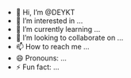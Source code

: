 - 👋 Hi, I’m @DEYKT
- 👀 I’m interested in ...
- 🌱 I’m currently learning ...
- 💞️ I’m looking to collaborate on ...
- 📫 How to reach me ...
- 😄 Pronouns: ...
- ⚡ Fun fact: ...

<!---
DEYKT/DEYKT is a ✨ special ✨ repository because its `README.md` (this file) appears on your GitHub profile.
You can click the Preview link to take a look at your changes.
--->
